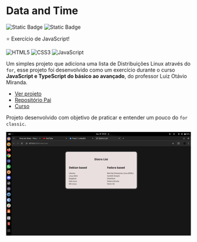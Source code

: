 # Data and Time

![Static Badge](https://img.shields.io/badge/made_by-alemobn-0D0C0C)
![Static Badge](https://img.shields.io/badge/license-MIT-0D0C0C)

⭐ Exercício de JavaScript!

![HTML5](https://img.shields.io/badge/html5-%23E34F26.svg?style=for-the-badge&logo=html5&logoColor=white)
![CSS3](https://img.shields.io/badge/css3-%231572B6.svg?style=for-the-badge&logo=css3&logoColor=white)
![JavaScript](https://img.shields.io/badge/javascript-%23323330.svg?style=for-the-badge&logo=javascript&logoColor=%23F7DF1E)

Um simples projeto que adiciona uma lista de Distribuições Linux através do `for`, esse projeto foi desenvolvido como um exercício durante o curso **JavaScript e TypeScript do básico ao avançado**, do professor Luiz Otávio Miranda.

* [Ver projeto](https://alemobn.github.io/distro-list-js/)
* [Repositório Pai](https://www.github.com/alemobn/date-and-time-js)
* [Curso](https://www.udemy.com/course/curso-de-javascript-moderno-do-basico-ao-avancado/learn/lecture/16342392?start=0#overview)

Projeto desenvolvido com objetivo de praticar e entender um pouco do `for classic`.

![Demo](docs/demo.png)